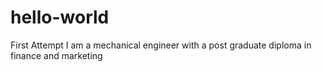# hello-world
First Attempt
I am a mechanical engineer with a post graduate diploma in finance and marketing
